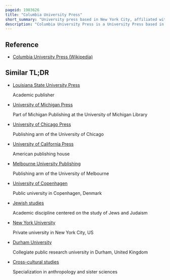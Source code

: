 ```yaml
---
pageid: 1903626
title: "Columbia University Press"
short_summary: "University press based in New York City, affiliated with Columbia University"
description: "Columbia University Press is a University Press based in new York City and affiliated with Columbia University. It is currently directed by Jennifer Crewe and Publishes Titles in the Humanities and Sciences including literature cultural Studies History social Work Sociology Religion Film and international Studies."
---
```


## Reference

- [Columbia University Press (Wikipedia)](https://en.wikipedia.org/?curid=1903626)

## Similar TL;DR

- [Louisiana State University Press](/tldr/en/louisiana-state-university-press)

  Academic publisher

- [University of Michigan Press](/tldr/en/university-of-michigan-press)

  Part of Michigan Publishing at the University of Michigan Library

- [University of Chicago Press](/tldr/en/university-of-chicago-press)

  Publishing arm of the University of Chicago

- [University of California Press](/tldr/en/university-of-california-press)

  American publishing house

- [Melbourne University Publishing](/tldr/en/melbourne-university-publishing)

  Publishing arm of the University of Melbourne

- [University of Copenhagen](/tldr/en/university-of-copenhagen)

  Public university in Copenhagen, Denmark

- [Jewish studies](/tldr/en/jewish-studies)

  Academic discipline centered on the study of Jews and Judaism

- [New York University](/tldr/en/new-york-university)

  Private university in New York City, US

- [Durham University](/tldr/en/durham-university)

  Collegiate public research university in Durham, United Kingdom

- [Cross-cultural studies](/tldr/en/cross-cultural-studies)

  Specialization in anthropology and sister sciences
